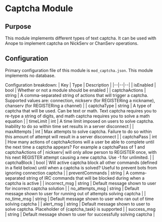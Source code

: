 # Captcha Module

## Purpose

This module implements different types of text captcha. It can be used with Anope to implement captcha on NickServ or ChanServ operations.

## Configuration

Primary configuration file of this module is `mod_captcha.json`. This module implements no database.

Configuration breakdown:
| Key | Type | Description |
|--|--|--|
| isEnabled | bool | Whether or not a module should be enabled |
| captchaActions | string | A comma-separated string of actions that will trigger a captcha. Supported values are: connection, nickserv (for REGISTERing a nickname), chanserv (for REGISTERing a channel) |
| captchaType | string | A type of captcha that will be used. Can be text or math. Text captcha requires you to re-type a string of digits, and math captcha requires you to solve a math equation |
| timeLimit | int | A time limit imposed on users to solve captcha. Inability to do so within time set results in a server disconnect |
| maxAttempts | int | Max attempts to solve captcha. Failure to do so within this amount of attempt will result in a server disconnect |
| captchaPass | int | How many actions of captchaActions will a user be able to complete until the next time a captcha appears? For example a captchaPass of 1 and captchaActions of | nickserv|  will only allow person to REGISTER once, with his next REGISTER attempt causing a new captcha. Use -1 for unlimited. |
| captchaBlock | bool | Will active captcha block all other commands (defined in a field below) until when a captcha is solved? Useful to prevent bots from ignoring connection captcha |
| preventCommands | string | A comma-separated string of IRC commands that will be blocked during when a captcha is active |
| incorrect_msg | string | Default message shown to user for incorrect captcha solution |
| no_attempts_msg | string | Default message shown to user for running out of attempts solving captcha |
| no_time_msg | string | Default message shown to user who ran out of time solving captcha |
| alert_msg | string | Default message shown to user to solve captcha. Placeholder of {captcha_task} is supported |
| success_msg | string | Default message shown to user for successfully solving captcha | 
